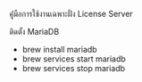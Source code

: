 คู่่มือการใช้งานเฉพาะฝั่ง License Server

ติดตั้ง MariaDB
- brew install mariadb
- brew services start mariadb
- brew services stop mariadb
